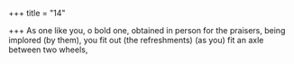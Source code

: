 +++
title = "14"

+++
As one like you, o bold one, obtained in person for the praisers, being  implored (by them),
you fit out (the refreshments) (as you) fit an axle between two wheels, 